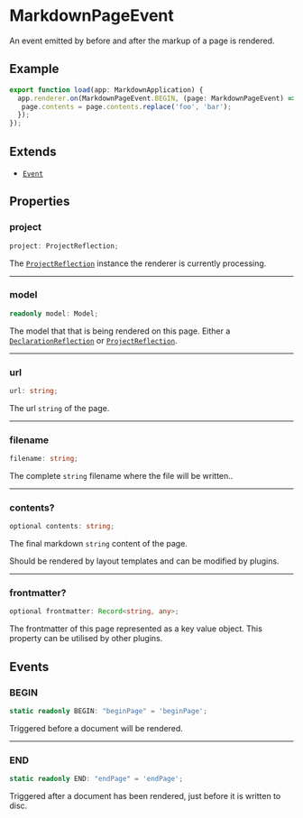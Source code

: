 # MarkdownPageEvent

An event emitted by before and after the markup of a page is rendered.

## Example

```ts
export function load(app: MarkdownApplication) {
  app.renderer.on(MarkdownPageEvent.BEGIN, (page: MarkdownPageEvent) => {
   page.contents = page.contents.replace('foo', 'bar');
  });
});
```

## Extends

- [`Event`](https://typedoc.org/api/classes/Event.html)

## Properties

### project

```ts
project: ProjectReflection;
```

The [`ProjectReflection`](https://typedoc.org/api/classes/Models.ProjectReflection.html) instance the renderer is currently processing.

***

### model

```ts
readonly model: Model;
```

The model that that is being rendered on this page.
Either a [`DeclarationReflection`](https://typedoc.org/api/classes/Models.DeclarationReflection.html) or [`ProjectReflection`](https://typedoc.org/api/classes/Models.ProjectReflection.html).

***

### url

```ts
url: string;
```

The url `string` of the page.

***

### filename

```ts
filename: string;
```

The complete `string` filename where the file will be written..

***

### contents?

```ts
optional contents: string;
```

The final markdown `string` content of the page.

Should be rendered by layout templates and can be modified by plugins.

***

### frontmatter?

```ts
optional frontmatter: Record<string, any>;
```

The frontmatter of this page represented as a key value object. This property can be utilised by other plugins.

## Events

### BEGIN

```ts
static readonly BEGIN: "beginPage" = 'beginPage';
```

Triggered before a document will be rendered.

***

### END

```ts
static readonly END: "endPage" = 'endPage';
```

Triggered after a document has been rendered, just before it is written to disc.

